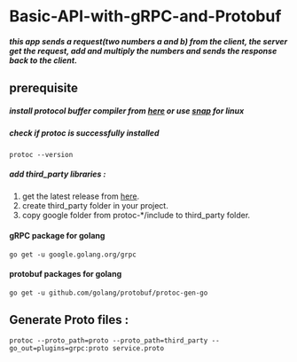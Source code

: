# Basic-API-with-gRPC-and-Protobuf
##### this app sends a request(two numbers a and b) from the client, the server get the request, add and multiply the numbers and sends the response back to the client.


## prerequisite
##### install protocol buffer compiler from [here](https://developers.google.com/protocol-buffers/) or use [snap](https://snapcraft.io/protobuf) for linux
##### check if protoc is successfully installed 
    protoc --version
##### add third_party libraries : 
1. get the latest release from [here](https://github.com/protocolbuffers/protobuf/releases).
2. create third_party folder in your project.
3. copy google folder from protoc-*/include to third_party folder.
#### gRPC package for golang 
    go get -u google.golang.org/grpc
#### protobuf packages for golang 
    go get -u github.com/golang/protobuf/protoc-gen-go
    
## Generate Proto files : 
    protoc --proto_path=proto --proto_path=third_party --go_out=plugins=grpc:proto service.proto